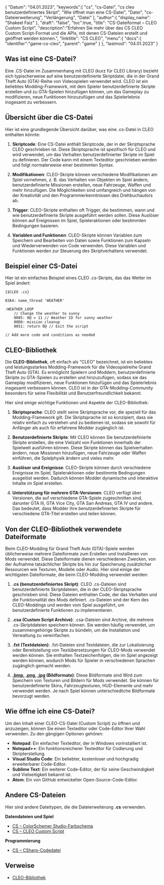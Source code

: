 {
"Datum": "04.01.2023",
   "keywords":[
"cs",
"cs-Datei",
"cs cleo benutzerdefiniertes Skript",
"Wie öffnet man eine CS-Datei",
"Datei",
"cs-Dateierweiterung",
"Verlängerung",
"Datei"
],
   "author":{
"display_name": "Shakeel Faiz"
},
"draft": "false",
"toc":true,
"title": "CS-Dateiformat – CLEO Custom Script",
   "description":"Erfahren Sie mehr über das CS CLEO Custom Script-Format und die APIs, mit denen CS-Dateien erstellt und geöffnet werden können.",
"linktitle": "CS CLEO",
   "menu":{
      "docs":{
         "identifier":"game-cs-cleo",
"parent": "game"
}
},
"lastmod": "04.01.2023"
}

## Was ist eine CS-Datei?

Eine .CS-Datei im Zusammenhang mit CLEO (kurz für CLEO Library) bezieht sich typischerweise auf eine benutzerdefinierte Skriptdatei, die in der Grand Theft Auto (GTA)-Reihe von Videospielen verwendet wird. CLEO ist ein beliebtes Modding-Framework, mit dem Spieler benutzerdefinierte Skripte erstellen und zu GTA-Spielen hinzufügen können, um das Gameplay zu modifizieren, neue Funktionen hinzuzufügen und das Spielerlebnis insgesamt zu verbessern.

## Übersicht über die CS-Datei

Hier ist eine grundlegende Übersicht darüber, was eine .cs-Datei in CLEO enthalten könnte:

1. **Skriptcode**: Eine CS-Datei enthält Skriptcode, der in der Skriptsprache CLEO geschrieben ist. Diese Skriptsprache ist spezifisch für CLEO und wird verwendet, um das Verhalten benutzerdefinierter Skripte im Spiel zu definieren. Der Code kann mit einem Texteditor geschrieben werden und folgt normalerweise einer bestimmten Syntax.
    









2. **Modifikationen**: CLEO-Skripte können verschiedene Modifikationen am Spiel vornehmen, z. B. das Verhalten von Objekten im Spiel ändern, benutzerdefinierte Missionen erstellen, neue Fahrzeuge, Waffen und mehr hinzufügen. Die Möglichkeiten sind umfangreich und hängen von der Kreativität und den Programmierkenntnissen des Drehbuchautors ab.
    









3. **Trigger**: CLEO-Skripte enthalten oft Trigger, die bestimmen, wann und wie benutzerdefinierte Skripte ausgeführt werden sollen. Diese Auslöser können auf Ereignissen im Spiel, Spieleraktionen oder bestimmten Bedingungen basieren.
    









4. **Variablen und Funktionen**: CLEO-Skripte können Variablen zum Speichern und Bearbeiten von Daten sowie Funktionen zum Kapseln und Wiederverwenden von Code verwenden. Diese Variablen und Funktionen werden zur Steuerung des Skriptverhaltens verwendet.

## Beispiel einer CS-Datei

Hier ist ein einfaches Beispiel eines CLEO .cs-Skripts, das das Wetter im Spiel ändert:

```
{$CLEO .cs}

03A4: name_thread 'WEATHER'

:WEATHER_LOOP
    // Change the weather to sunny
    0085: 0@ = 11 // Weather ID for sunny weather
    00D8: mission_cleanup
    0051: return 0@ // Exit the script

// Add more code and conditions as needed
```

## CLEO-Bibliothek

Die **CLEO-Bibliothek**, oft einfach als "CLEO" bezeichnet, ist ein beliebtes und leistungsstarkes Modding-Framework für die Videospielreihe Grand Theft Auto (GTA). Es ermöglicht Spielern und Moddern, benutzerdefinierte Skripte zu GTA-Spielen zu erstellen und hinzuzufügen, sodass sie das Gameplay modifizieren, neue Funktionen hinzufügen und das Spielerlebnis insgesamt verbessern können. CLEO ist in der GTA-Modding-Community besonders für seine Flexibilität und Benutzerfreundlichkeit bekannt.

Hier sind einige wichtige Funktionen und Aspekte der CLEO-Bibliothek:

1. **Skriptsprache**: CLEO stellt seine Skriptsprache vor, die speziell für das Modding-Framework gilt. Die Skriptsprache ist so konzipiert, dass sie relativ einfach zu verstehen und zu bedienen ist, sodass sie sowohl für Anfänger als auch für erfahrene Modder zugänglich ist.
    









2. **Benutzerdefinierte Skripte**: Mit CLEO können Sie benutzerdefinierte Skripte erstellen, die eine Vielzahl von Funktionen innerhalb der Spielwelt ausführen können. Diese Skripte können das Spielverhalten ändern, neue Missionen hinzufügen, neue Fahrzeuge oder Waffen einführen, die Spielphysik ändern und vieles mehr.
    









3. **Auslöser und Ereignisse**: CLEO-Skripte können durch verschiedene Ereignisse im Spiel, Spieleraktionen oder bestimmte Bedingungen ausgelöst werden. Dadurch können Modder dynamische und interaktive Inhalte im Spiel erstellen.
    









4. **Unterstützung für mehrere GTA-Versionen**: CLEO verfügt über Versionen, die auf verschiedene GTA-Spiele zugeschnitten sind, darunter GTA III, GTA Vice City, GTA San Andreas, GTA IV und andere. Das bedeutet, dass Modder ihre benutzerdefinierten Skripte für verschiedene GTA-Titel erstellen und teilen können.

## Von der CLEO-Bibliothek verwendete Dateiformate

Beim CLEO-Modding für Grand Theft Auto (GTA)-Spiele werden üblicherweise mehrere Dateiformate zum Erstellen und Installieren von Mods verwendet. Diese Dateiformate dienen verschiedenen Zwecken, von der Aufnahme tatsächlicher Skripte bis hin zur Speicherung zusätzlicher Ressourcen wie Texturen, Modelle oder Audio. Hier sind einige der wichtigsten Dateiformate, die beim CLEO-Modding verwendet werden:

1. **.cs (benutzerdefiniertes Skript)**: CLEO .cs-Dateien sind benutzerdefinierte Skriptdateien, die in der CLEO-Skriptsprache geschrieben sind. Diese Dateien enthalten Code, der das Verhalten und die Funktionalität des Mods definiert. .cs-Dateien sind der Kern des CLEO-Moddings und werden vom Spiel ausgeführt, um benutzerdefinierte Funktionen zu implementieren.
    









2. **.csa (Custom Script Archive)**: .csa-Dateien sind Archive, die mehrere .cs-Skriptdateien speichern können. Sie werden häufig verwendet, um zusammengehörige Skripte zu bündeln, um die Installation und Verwaltung zu vereinfachen.
    









3. **.fxt (Textdateien)**: .fxt-Dateien sind Textdateien, die zur Lokalisierung oder Bereitstellung von Textübersetzungen für CLEO-Mods verwendet werden können. Sie enthalten Textzeichenfolgen, die im Spiel angezeigt werden können, wodurch Mods für Spieler in verschiedenen Sprachen zugänglich gemacht werden.
    









4. **[.bmp](/image/bmp/), [.png](/image/png/), [.jpg](/image/jpeg/) (Bildformate)**: Diese Bildformate sind Wird zum Speichern von Texturen und Bildern für Mods verwendet. Sie können für benutzerdefinierte Skins, Fahrzeugtexturen, HUD-Elemente und mehr verwendet werden. Je nach Spiel können unterschiedliche Bildformate bevorzugt werden.

## Wie öffne ich eine CS-Datei?

Um den Inhalt einer CLEO-CS-Datei (Custom Script) zu öffnen und anzuzeigen, können Sie einen Texteditor oder Code-Editor Ihrer Wahl verwenden. Zu den gängigen Optionen gehören:

- **Notepad**: Ein einfacher Texteditor, der in Windows vorinstalliert ist.
- **Notepad++**: Ein funktionsreicherer Texteditor für Codierung und Skripterstellung.
- **Visual Studio Code**: Ein beliebter, kostenloser und hochgradig erweiterbarer Code-Editor.
- **Sublime Text**: Ein weiterer Code-Editor, der für seine Geschwindigkeit und Vielseitigkeit bekannt ist.
- **Atom**: Ein von GitHub entwickelter Open-Source-Code-Editor.

## Andere CS-Dateien

Hier sind andere Dateitypen, die die Dateierweiterung **.cs** verwenden.

**Datendateien und Spiel**
- [CS – ColorSchemer Studio-Farbschema](/data/cs-colorschemer/)
- [CS – CLEO Custom Script](/game/cs-cleo/)

**Programmierung**
- [CS – CSharp-Codedatei](/programming/cs/)

## Verweise
* [CLEO-Bibliothek](https://cleo.li/)

